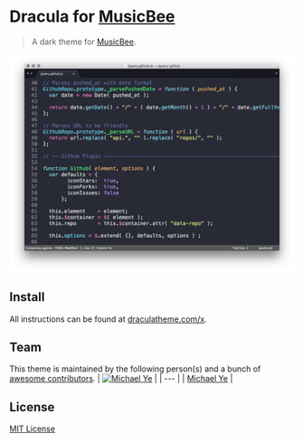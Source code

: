 # Dracula for [MusicBee](https://www.getmusicbee.com/)

> A dark theme for [MusicBee](https://www.getmusicbee.com/).

![Screenshot](./screenshot.png)

## Install

All instructions can be found at [draculatheme.com/x](https://draculatheme.com/x).

## Team

This theme is maintained by the following person(s) and a bunch of [awesome contributors](https://github.com/mly32/Dracula-MusicBee/graphs/contributors).
| [![Michael Ye](https://avatars2.githubusercontent.com/u/52215742?s=400&v=4)](https://github.com/mly32) |
| --- |
| [Michael Ye](https://github.com/mly32) |

## License

[MIT License](./LICENSE)
